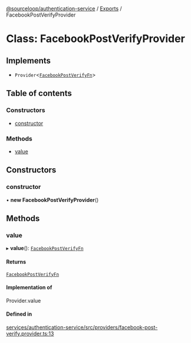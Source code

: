 [@sourceloop/authentication-service](../README.md) / [Exports](../modules.md) / FacebookPostVerifyProvider

# Class: FacebookPostVerifyProvider

## Implements

- `Provider`<[`FacebookPostVerifyFn`](../interfaces/FacebookPostVerifyFn.md)\>

## Table of contents

### Constructors

- [constructor](FacebookPostVerifyProvider.md#constructor)

### Methods

- [value](FacebookPostVerifyProvider.md#value)

## Constructors

### constructor

• **new FacebookPostVerifyProvider**()

## Methods

### value

▸ **value**(): [`FacebookPostVerifyFn`](../interfaces/FacebookPostVerifyFn.md)

#### Returns

[`FacebookPostVerifyFn`](../interfaces/FacebookPostVerifyFn.md)

#### Implementation of

Provider.value

#### Defined in

[services/authentication-service/src/providers/facebook-post-verify.provider.ts:13](https://github.com/sourcefuse/loopback4-microservice-catalog/blob/6c16af104/services/authentication-service/src/providers/facebook-post-verify.provider.ts#L13)
